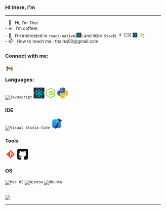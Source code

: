 ### Hi there, I'm

<hr/>
- 👋 &nbsp Hi, I’m Thai<br/>
- ☕️ &nbsp I’m coffeer.<br/>
- 👀 &nbsp I’m interested in <code>react-native</code>(<code><img height="15" title="Javascript" src="https://raw.githubusercontent.com/thainquet/thainquet/main/react.png"></code>) and <code>MERN Stack</code>(
<code><img height="15" title="MongoDB" src="https://raw.githubusercontent.com/thainquet/thainquet/main/mongodb.png"></code>
<code><img height="15" title="ExpressJS" src="https://raw.githubusercontent.com/thainquet/thainquet/main/express.png"></code>
<code><img height="15" title="ReactJS" src="https://raw.githubusercontent.com/thainquet/thainquet/main/react.png"></code>
<code><img height="15" title="NodeJS" src="https://raw.githubusercontent.com/thainquet/thainquet/main/nodejs.png"></code>)<br/>
- 📫 &nbsp How to reach me : thainq00@gmail.com<br/>

### Connect with me:

[<img align="left" alt="thainq00@gmail.com | Gmail" width="28px" src="https://raw.githubusercontent.com/edent/SuperTinyIcons/master/images/svg/gmail.svg" />][gmail]

<br/>

### Languages:

<code><img height="35" title="Javascript" src="https://camo.githubusercontent.com/9496882abd182958bcea4238ab44f7eb8928d7a4144c150f18f6c55ceb9b4490/68747470733a2f2f6564656e742e6769746875622e696f2f537570657254696e7949636f6e732f696d616765732f7376672f6a6176617363726970742e737667"></code>
<code><img height="35" title="ReactJs/React Native" src="https://raw.githubusercontent.com/thainquet/thainquet/main/react.png"></code>
<code><img height="35" title="NodeJs" src="https://raw.githubusercontent.com/thainquet/thainquet/main/nodejs.png"></code>
<code><img height="35" title="NodeJs" src="https://raw.githubusercontent.com/thainquet/thainquet/main/python.png"></code>

### IDE

<code><img height="35" title="Visual Studio Code" src="https://img.icons8.com/color/48/000000/visual-studio-code-2019.png"></code>
<code><img height="35" title="Xcode" src="https://raw.githubusercontent.com/thainquet/thainquet/main/xcode.png"></code>

### Tools

<code><img height="35" title="Git" src="https://raw.githubusercontent.com/edent/SuperTinyIcons/master/images/svg/git.svg"></code>
<code><img height="35" title="Github" src="https://raw.githubusercontent.com/edent/SuperTinyIcons/master/images/svg/github.svg"></code>

### OS

<code><img height="35" title="Mac OS" src="https://camo.githubusercontent.com/73bd7cb04728a3ba23bd6aa6740f7c8b585df12db44f4492ec46fc8e30b2115f/68747470733a2f2f6564656e742e6769746875622e696f2f537570657254696e7949636f6e732f696d616765732f7376672f6d61636f732e737667"></code>
<code><img height="35" title="Window" src="https://camo.githubusercontent.com/05eece38536aac5c8437e2cb46362e545443a80922c5e28463530726a6d186ac/68747470733a2f2f6564656e742e6769746875622e696f2f537570657254696e7949636f6e732f696d616765732f7376672f77696e646f77732e737667"></code>
<code><img height="35" title="Ubuntu" src="https://camo.githubusercontent.com/c100a44b540f6bcea3f7bae169d5f75b44e8994a83deeaf2e9b7e7f9523c8bd3/68747470733a2f2f6564656e742e6769746875622e696f2f537570657254696e7949636f6e732f696d616765732f7376672f7562756e74752e737667"></code>

<br/>

<a href="https://github.com/thainquet">
  <img align="center" src="https://github-readme-stats.vercel.app/api/top-langs/?username=thainquet&layout=compact&theme=material-palenight" />
</a>

<hr/>

[gmail]: mailto:thainq00@gmail.com
